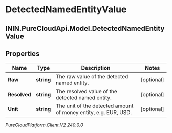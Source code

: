 # DetectedNamedEntityValue

## ININ.PureCloudApi.Model.DetectedNamedEntityValue

## Properties

|Name | Type | Description | Notes|
|------------ | ------------- | ------------- | -------------|
| **Raw** | **string** | The raw value of the detected named entity. | [optional] |
| **Resolved** | **string** | The resolved value of the detected named entity. | [optional] |
| **Unit** | **string** | The unit of the detected amount of money entity, e.g. EUR, USD. | [optional] |



_PureCloudPlatform.Client.V2 240.0.0_
